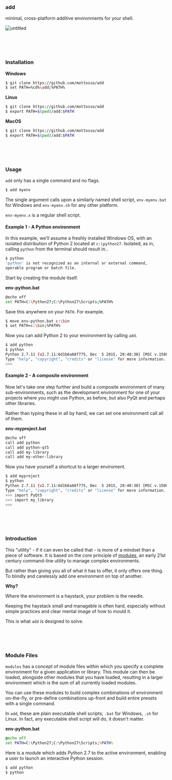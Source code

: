 ### add

minimal, cross-platform additive environments for your shell.

![untitled](https://cloud.githubusercontent.com/assets/2152766/16431552/09bf25e6-3d79-11e6-9b31-24dc727d6a63.gif)

<br>
<br>
<br>

### Installation

**Windows**

```bash
$ git clone https://github.com/mottosso/add
$ set PATH=%cd%\add;%PATH%
```

**Linux**

```bash
$ git clone https://github.com/mottosso/add
$ export PATH=$(pwd)/add:$PATH
```

**MacOS**

```bash
$ git clone https://github.com/mottosso/add
$ export PATH=$(pwd)/add:$PATH
```

<br>
<br>
<br>

### Usage

`add` only has a single command and no flags.

```bash
$ add myenv
```

The single argument calls upon a similarly named shell script, `env-myenv.bat` for Windows and `env-myenv.sh` for any other platform.

`env-myenv.x` is a regular shell script.

#### Example 1 - A Python environment

In this example, we'll assume a freshly installed Windows OS, with an isolated distribution of Python 2 located at `c:\python27`. Isolated, as in, calling `python` from the terminal should result in..

```bash
$ python
'python' is not recognized as an internal or external command,
operable program or batch file.
```

Start by creating the module itself.

**env-python.bat**

```bash
@echo off
set PATH=C:\Python27;C:\Python27\Scripts;%PATH%
```

Save this anywhere on your `PATH`. For example.

```bash
$ move env-python.bat c:\bin
$ set PATH=c:\bin;%PATH%
```

Now you can add Python 2 to your environment by calling `add`.

```bash
$ add python
$ python
Python 2.7.11 (v2.7.11:6d1b6a68f775, Dec  5 2015, 20:40:30) [MSC v.1500 64 bit (AMD64)] on win32
Type "help", "copyright", "credits" or "license" for more information.
>>>
```

#### Example 2 - A composite environment

Now let's take one step further and build a composite environment of many sub-environments, such as the development environment for one of your projects where you might use Python, as before, but also PyQt and perhaps other libraries.

Rather than typing these in all by hand, we can set one environment call all of them.

**env-myproject.bat**

```bash
@echo off
call add python
call add python-qt5
call add my-library
call add my-other-library
```

Now you have yourself a shortcut to a larger enviroment.

```bash
$ add myproject
$ python
Python 2.7.11 (v2.7.11:6d1b6a68f775, Dec  5 2015, 20:40:30) [MSC v.1500 64 bit (AMD64)] on win32
Type "help", "copyright", "credits" or "license" for more information.
>>> import PyQt5
>>> import my_library
>>>
```

<br>
<br>
<br>

### Introduction

This "utility" - if it can even be called that - is more of a mindset than a piece of software. It is based on the core principle of [modules](http://modules.sourceforge.net/), an early 21st century command-line utility to manage complex environments.

But rather than giving you all of what it has to offer, it only offers one thing. To blindly and carelessly add one environment on top of another.

**Why?**

Where the environment is a haystack, your problem is the needle.

Keeping the haystack small and manageble is often hard, especially without simple practices and clear mental image of how to mould it.

This is what `add` is designed to solve.

<br>
<br>
<br>

### Module Files

`modules` has a concept of module files within which you specify a complete environment for a given application or library. This module can then be loaded, alongside other modules that you have loaded, resulting in a larger environment which is the sum of all currently loaded modules.

You can use these modules to build complex combinations of environment on-the-fly, or pre-define combinations up-front and build entire presets with a single command.

In `add`, these are plain executable shell scripts; `.bat` for Windows, `.sh` for Linux. In fact, any executable shell script will do, it doesn't matter.

**env-python.bat**

```bat
@echo off
set PATH=C:\Python27;C:\Python27\Scripts;%PATH%
```

Here is a module which adds Python 2.7 to the active environment, enabling a user to launch an interactive Python session.

```bash
$ add python
$ python
```